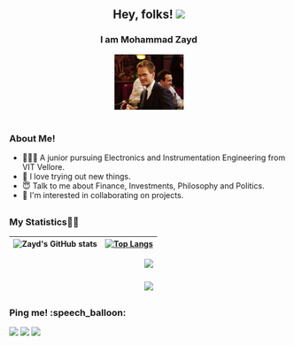 <div align = center> 
<h2>Hey, folks! <img src="https://raw.githubusercontent.com/MartinHeinz/MartinHeinz/master/wave.gif" width="30px"></h2>
  <h3>I am Mohammad Zayd </h3>
  <img src = "https://github.com/Zayd1602/Zayd1602/blob/main/gifs/wink.gif" height=100/>
  <h1></h1>
  </div> 
<h3>About Me!</h3>
  <ul>
    <li> 👨🏻‍🎓 A junior pursuing Electronics and Instrumentation Engineering from VIT Vellore.
    <li> 🧐 I love trying out new things.
    <li> 😇 Talk to me about Finance, Investments, Philosophy and Politics. 
    <li> 👻 I'm interested in collaborating on projects.
  </ul>  
  
  <h2></h2>
<h3>My Statistics👨‍💻</h3>
<div align = center>   
  
| ![Zayd's GitHub stats](https://github-readme-stats.vercel.app/api?username=Zayd1602&count_private=true&hide_border=true&include_all_commits=true&theme=cobalt) | [![Top Langs](https://github-readme-stats.vercel.app/api/top-langs/?username=zayd1602&theme=cobalt)](https://github.com/zayd1602/github-readme-stats) |
| ------------- | ------------- |

<img align=center src="https://github-readme-streak-stats.herokuapp.com/?user=Zayd1602&show_icons=true&count_private=true&theme=cobalt"/>
  <br>
<h3></h3>
<img align=center src="https://github-profile-summary-cards.vercel.app/api/cards/profile-details?username=Zayd1602&theme=dracula"/>
</div> 
  
<h2></h2>
<h3>Ping me! :speech_balloon:</h3>
 <p><p>
 <a href= "https://www.linkedin.com/in/md-zayd"><img src="https://img.shields.io/badge/LinkedIn-0077B5?style=for-the-badge&logo=linkedin&logoColor=white"></a>
 <a href= "https://discord.com/channels/Zayd#2162"><img src="https://img.shields.io/badge/Discord-7289DA?style=for-the-badge&logo=discord&logoColor=white"></a>
 <a href= "https://twitter.com/Md_Z16"><img src="https://img.shields.io/badge/Twitter-1DA1F2?style=for-the-badge&logo=twitter&logoColor=white"></a>
 </p>
